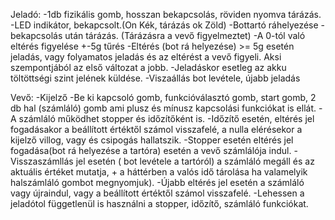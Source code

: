 Jeladó: 
-1db fizikális gomb, hosszan bekapcsolás, röviden nyomva tárázás.
-LED indikátor, bekapcsolt.(On Kék, tárázás ok Zöld)
-Bottartó ráhelyezése
-bekapcsolás után tárázás. (Tárázásra a vevő figyelmeztet)
-A 0-tól való eltérés figyelése +-5g tűrés
-Eltérés (bot rá helyezése) >= 5g esetén jeladás, vagy folyamatos jeladás és az eltérést a vevő figyeli. Aksi szempontjából az első változat a jobb.
-Jeladáskor esetleg az akku töltöttségi szint jelének küldése.
-Viszaállás bot levétele, újabb jeladás 

Vevő:
-Kijelző
-Be ki kapcsoló gomb, funkcióválasztó gomb, start gomb, 2 db hal (számláló) gomb ami plusz és mínusz kapcsolási funkciókat is ellát.
-A számláló működhet stopper és időzítőként is.
-Időzítő esetén, eltérés jel fogadásakor a beállított értéktől számol visszafelé, a nulla elérésekor a kijelző villog, vagy és csipogás hallatszik.
-Stopper esetén eltérés jel fogadása(bot rá helyezése a tartóra) esetén a vevő számlálója indul.
-Visszaszámllás jel esetén ( bot levétele a tartóról) a számláló megáll és az aktuális értéket mutatja, + a háttérben a valós idő tárolása ha valamelyik halszámláló gombot megnyomjuk).
-Újabb eltérés jel esetén a számláló vagy újraindul, vagy a beállított értéktől számol visszafelé.
-Lehessen a jeladótol függetlenül is használni a stopper, időzítő, számláló funkciókat.
